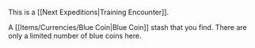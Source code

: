 This is a [[Next Expeditions|Training Encounter]].

A [[Items/Currencies/Blue Coin|Blue Coin]] stash that you find. There are only a limited number of blue coins here.